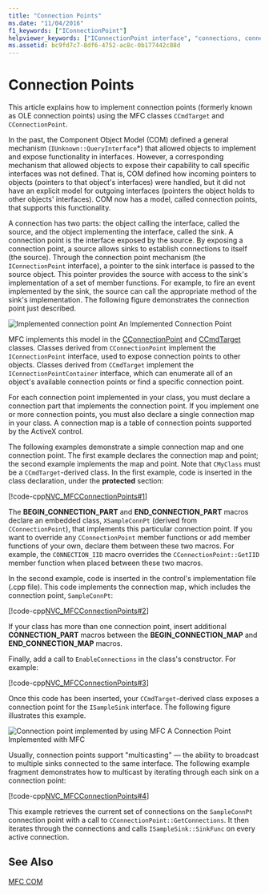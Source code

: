 ```yaml
---
title: "Connection Points"
ms.date: "11/04/2016"
f1_keywords: ["IConnectionPoint"]
helpviewer_keywords: ["IConnectionPoint interface", "connections, connection points", "OLE COM connection points", "MFC COM, connection points", "COM, connection points", "interfaces, IConnectionPoint", "MFC, COM support", "connection points [MFC]", "CCmdTarget class [MFC], and connection points", "sinks, connection points"]
ms.assetid: bc9fd7c7-8df6-4752-ac8c-0b177442c88d
---
```

# Connection Points

This article explains how to implement connection points (formerly known as OLE connection points) using the MFC classes `CCmdTarget` and `CConnectionPoint`.

In the past, the Component Object Model (COM) defined a general mechanism (`IUnknown::QueryInterface`*) that allowed objects to implement and expose functionality in interfaces. However, a corresponding mechanism that allowed objects to expose their capability to call specific interfaces was not defined. That is, COM defined how incoming pointers to objects (pointers to that object's interfaces) were handled, but it did not have an explicit model for outgoing interfaces (pointers the object holds to other objects' interfaces). COM now has a model, called connection points, that supports this functionality.

A connection has two parts: the object calling the interface, called the source, and the object implementing the interface, called the sink. A connection point is the interface exposed by the source. By exposing a connection point, a source allows sinks to establish connections to itself (the source). Through the connection point mechanism (the `IConnectionPoint` interface), a pointer to the sink interface is passed to the source object. This pointer provides the source with access to the sink's implementation of a set of member functions. For example, to fire an event implemented by the sink, the source can call the appropriate method of the sink's implementation. The following figure demonstrates the connection point just described.

![Implemented connection point](../mfc/media/vc37lh1.gif)
An Implemented Connection Point

MFC implements this model in the [CConnectionPoint](../mfc/reference/cconnectionpoint-class.md) and [CCmdTarget](../mfc/reference/ccmdtarget-class.md) classes. Classes derived from `CConnectionPoint` implement the `IConnectionPoint` interface, used to expose connection points to other objects. Classes derived from `CCmdTarget` implement the `IConnectionPointContainer` interface, which can enumerate all of an object's available connection points or find a specific connection point.

For each connection point implemented in your class, you must declare a connection part that implements the connection point. If you implement one or more connection points, you must also declare a single connection map in your class. A connection map is a table of connection points supported by the ActiveX control.

The following examples demonstrate a simple connection map and one connection point. The first example declares the connection map and point; the second example implements the map and point. Note that `CMyClass` must be a `CCmdTarget`-derived class. In the first example, code is inserted in the class declaration, under the **protected** section:

[!code-cpp[NVC_MFCConnectionPoints#1](../mfc/codesnippet/cpp/connection-points_1.h)]

The **BEGIN_CONNECTION_PART** and **END_CONNECTION_PART** macros declare an embedded class, `XSampleConnPt` (derived from `CConnectionPoint`), that implements this particular connection point. If you want to override any `CConnectionPoint` member functions or add member functions of your own, declare them between these two macros. For example, the `CONNECTION_IID` macro overrides the `CConnectionPoint::GetIID` member function when placed between these two macros.

In the second example, code is inserted in the control's implementation file (.cpp file). This code implements the connection map, which includes the connection point, `SampleConnPt`:

[!code-cpp[NVC_MFCConnectionPoints#2](../mfc/codesnippet/cpp/connection-points_2.cpp)]

If your class has more than one connection point, insert additional **CONNECTION_PART** macros between the **BEGIN_CONNECTION_MAP** and **END_CONNECTION_MAP** macros.

Finally, add a call to `EnableConnections` in the class's constructor. For example:

[!code-cpp[NVC_MFCConnectionPoints#3](../mfc/codesnippet/cpp/connection-points_3.cpp)]

Once this code has been inserted, your `CCmdTarget`-derived class exposes a connection point for the `ISampleSink` interface. The following figure illustrates this example.

![Connection point implemented by using MFC](../mfc/media/vc37lh2.gif)
A Connection Point Implemented with MFC

Usually, connection points support "multicasting" — the ability to broadcast to multiple sinks connected to the same interface. The following example fragment demonstrates how to multicast by iterating through each sink on a connection point:

[!code-cpp[NVC_MFCConnectionPoints#4](../mfc/codesnippet/cpp/connection-points_4.cpp)]

This example retrieves the current set of connections on the `SampleConnPt` connection point with a call to `CConnectionPoint::GetConnections`. It then iterates through the connections and calls `ISampleSink::SinkFunc` on every active connection.

## See Also

[MFC COM](../mfc/mfc-com.md)


